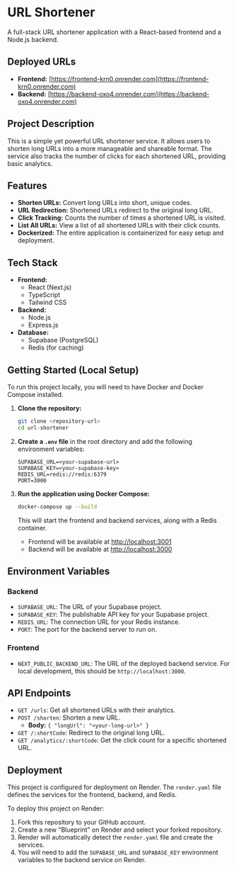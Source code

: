 # URL Shortener

A full-stack URL shortener application with a React-based frontend and a Node.js backend.

## Deployed URLs

- **Frontend:** [https://frontend-krn0.onrender.com](https://frontend-krn0.onrender.com)
- **Backend:** [https://backend-oxo4.onrender.com](https://backend-oxo4.onrender.com)

## Project Description

This is a simple yet powerful URL shortener service. It allows users to shorten long URLs into a more manageable and shareable format. The service also tracks the number of clicks for each shortened URL, providing basic analytics.

## Features

- **Shorten URLs:** Convert long URLs into short, unique codes.
- **URL Redirection:** Shortened URLs redirect to the original long URL.
- **Click Tracking:** Counts the number of times a shortened URL is visited.
- **List All URLs:** View a list of all shortened URLs with their click counts.
- **Dockerized:** The entire application is containerized for easy setup and deployment.

## Tech Stack

- **Frontend:**
  - React (Next.js)
  - TypeScript
  - Tailwind CSS
- **Backend:**
  - Node.js
  - Express.js
- **Database:**
  - Supabase (PostgreSQL)
  - Redis (for caching)

## Getting Started (Local Setup)

To run this project locally, you will need to have Docker and Docker Compose installed.

1. **Clone the repository:**
   ```bash
   git clone <repository-url>
   cd url-shortener
   ```

2. **Create a `.env` file** in the root directory and add the following environment variables:
   ```
   SUPABASE_URL=<your-supabase-url>
   SUPABASE_KEY=<your-supabase-key>
   REDIS_URL=redis://redis:6379
   PORT=3000
   ```

3. **Run the application using Docker Compose:**
   ```bash
   docker-compose up --build
   ```

   This will start the frontend and backend services, along with a Redis container.

   - Frontend will be available at [http://localhost:3001](http://localhost:3001)
   - Backend will be available at [http://localhost:3000](http://localhost:3000)

## Environment Variables

### Backend

- `SUPABASE_URL`: The URL of your Supabase project.
- `SUPABASE_KEY`: The publishable API key for your Supabase project.
- `REDIS_URL`: The connection URL for your Redis instance.
- `PORT`: The port for the backend server to run on.

### Frontend

- `NEXT_PUBLIC_BACKEND_URL`: The URL of the deployed backend service. For local development, this should be `http://localhost:3000`.

## API Endpoints

- `GET /urls`: Get all shortened URLs with their analytics.
- `POST /shorten`: Shorten a new URL.
  - **Body:** `{ "longUrl": "<your-long-url>" }`
- `GET /:shortCode`: Redirect to the original long URL.
- `GET /analytics/:shortCode`: Get the click count for a specific shortened URL.

## Deployment

This project is configured for deployment on Render. The `render.yaml` file defines the services for the frontend, backend, and Redis.

To deploy this project on Render:

1. Fork this repository to your GitHub account.
2. Create a new "Blueprint" on Render and select your forked repository.
3. Render will automatically detect the `render.yaml` file and create the services.
4. You will need to add the `SUPABASE_URL` and `SUPABASE_KEY` environment variables to the backend service on Render.
